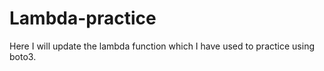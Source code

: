 # Lambda-practice

Here I will update the lambda function which I have used to practice using boto3.

